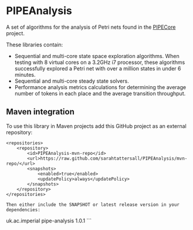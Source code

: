 PIPEAnalysis
============

A set of algorithms for the analysis of Petri nets found in the [PIPECore](https://github.com/sarahtattersall/PIPECore) project.

These libraries contain:
* Sequential and multi-core state space exploration algorithms. When testing with 8 virtual cores on a 3.2GHz i7 processor, 
  these algorithms successfully explored a Petri net with over a million states in under 6 minutes.
* Sequential and multi-core steady state solvers.
* Performance analysis metrics calculations for determining the average number of tokens 
  in each place and the average transition throughput.


## Maven integration
To use this library in Maven projects add this GitHub project as an external repository:

```
<repositories>
    <repository>
        <id>PIPEAnalysis-mvn-repo</id>
        <url>https://raw.github.com/sarahtattersall/PIPEAnalysis/mvn-repo/</url>
        <snapshots>
            <enabled>true</enabled>
            <updatePolicy>always</updatePolicy>
        </snapshots>
    </repository>
</repositories>

Then either include the SNAPSHOT or latest release version in your dependencies:
```
<dependencies>
    <dependency>
        <groupId>uk.ac.imperial</groupId>
        <artifactId>pipe-analysis</artifactId>
        <version>1.0.1</version>
    </dependency>
</dependencies>
```
